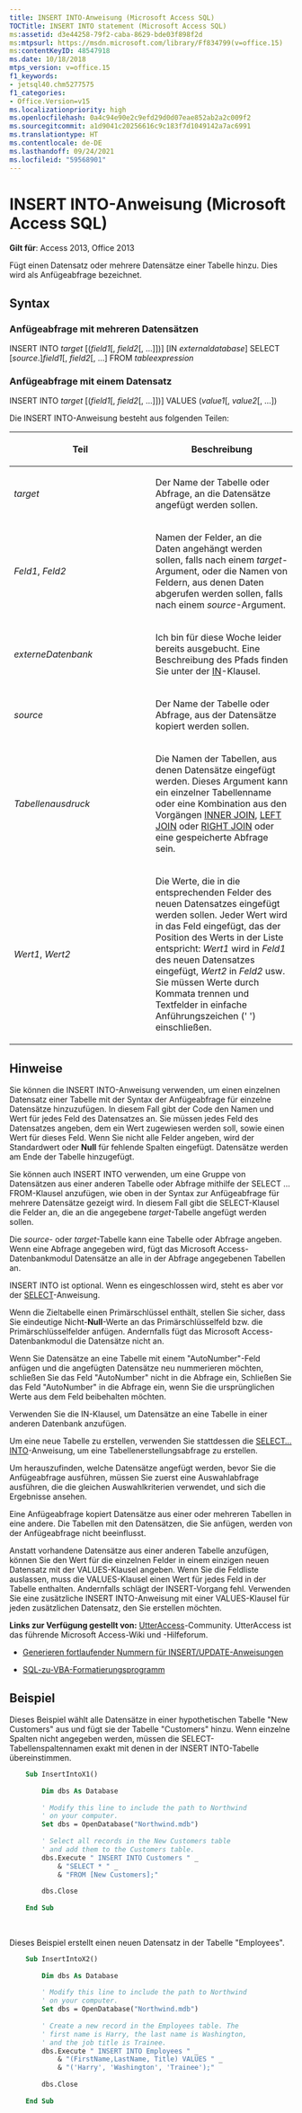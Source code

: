 ```yaml
---
title: INSERT INTO-Anweisung (Microsoft Access SQL)
TOCTitle: INSERT INTO statement (Microsoft Access SQL)
ms:assetid: d3e44258-79f2-caba-8629-bde03f898f2d
ms:mtpsurl: https://msdn.microsoft.com/library/Ff834799(v=office.15)
ms:contentKeyID: 48547918
ms.date: 10/18/2018
mtps_version: v=office.15
f1_keywords:
- jetsql40.chm5277575
f1_categories:
- Office.Version=v15
ms.localizationpriority: high
ms.openlocfilehash: 0a4c94e90e2c9efd29d0d07eae852ab2a2c009f2
ms.sourcegitcommit: a1d9041c20256616c9c183f7d1049142a7ac6991
ms.translationtype: HT
ms.contentlocale: de-DE
ms.lasthandoff: 09/24/2021
ms.locfileid: "59568901"
---
```

# <a name="insert-into-statement-microsoft-access-sql"></a>INSERT INTO-Anweisung (Microsoft Access SQL)

**Gilt für**: Access 2013, Office 2013

Fügt einen Datensatz oder mehrere Datensätze einer Tabelle hinzu. Dies wird als Anfügeabfrage bezeichnet.

## <a name="syntax"></a>Syntax

### <a name="multiple-record-append-query"></a>Anfügeabfrage mit mehreren Datensätzen

INSERT INTO *target* \[(*field1*\[, *field2*\[, …\]\])\] \[IN *externaldatabase*\] SELECT \[*source*.\]*field1*\[, *field2*\[, …\] FROM *tableexpression*

### <a name="single-record-append-query"></a>Anfügeabfrage mit einem Datensatz

INSERT INTO *target* \[(*field1*\[, *field2*\[, …\]\])\] VALUES (*value1*\[, *value2*\[, …\])

Die INSERT INTO-Anweisung besteht aus folgenden Teilen:

<table>
<colgroup>
<col style="width: 50%" />
<col style="width: 50%" />
</colgroup>
<thead>
<tr class="header">
<th><p>Teil</p></th>
<th><p>Beschreibung</p></th>
</tr>
</thead>
<tbody>
<tr class="odd">
<td><p><em>target</em></p></td>
<td><p>Der Name der Tabelle oder Abfrage, an die Datensätze angefügt werden sollen.</p></td>
</tr>
<tr class="even">
<td><p><em>Feld1</em>, <em>Feld2</em></p></td>
<td><p>Namen der Felder, an die Daten angehängt werden sollen, falls nach einem <em>target</em>-Argument, oder die Namen von Feldern, aus denen Daten abgerufen werden sollen, falls nach einem <em>source</em>-Argument.</p></td>
</tr>
<tr class="odd">
<td><p><em>externeDatenbank</em></p></td>
<td><p>Ich bin für diese Woche leider bereits ausgebucht. Eine Beschreibung des Pfads finden Sie unter der <a href="https://docs.microsoft.com/office/vba/access/concepts/miscellaneous/in-clause-microsoft-access-sql">IN</a>-Klausel.</p></td>
</tr>
<tr class="even">
<td><p><em>source</em></p></td>
<td><p>Der Name der Tabelle oder Abfrage, aus der Datensätze kopiert werden sollen.</p></td>
</tr>
<tr class="odd">
<td><p><em>Tabellenausdruck</em></p></td>
<td><p>Die Namen der Tabellen, aus denen Datensätze eingefügt werden. Dieses Argument kann ein einzelner Tabellenname oder eine Kombination aus den Vorgängen <a href="inner-join-operation-microsoft-access-sql.md">INNER JOIN</a>, <a href="left-join-right-join-operations-microsoft-access-sql.md">LEFT JOIN</a> oder <a href="left-join-right-join-operations-microsoft-access-sql.md">RIGHT JOIN</a> oder eine gespeicherte Abfrage sein.</p></td>
</tr>
<tr class="even">
<td><p><em>Wert1</em>, <em>Wert2</em></p></td>
<td><p>Die Werte, die in die entsprechenden Felder des neuen Datensatzes eingefügt werden sollen. Jeder Wert wird in das Feld eingefügt, das der Position des Werts in der Liste entspricht: <em>Wert1</em> wird in <em>Feld1</em> des neuen Datensatzes eingefügt, <em>Wert2</em> in <em>Feld2</em> usw. Sie müssen Werte durch Kommata trennen und Textfelder in einfache Anführungszeichen (' ') einschließen.</p></td>
</tr>
</tbody>
</table>


## <a name="remarks"></a>Hinweise

Sie können die INSERT INTO-Anweisung verwenden, um einen einzelnen Datensatz einer Tabelle mit der Syntax der Anfügeabfrage für einzelne Datensätze hinzuzufügen. In diesem Fall gibt der Code den Namen und Wert für jedes Feld des Datensatzes an. Sie müssen jedes Feld des Datensatzes angeben, dem ein Wert zugewiesen werden soll, sowie einen Wert für dieses Feld. Wenn Sie nicht alle Felder angeben, wird der Standardwert oder **Null** für fehlende Spalten eingefügt. Datensätze werden am Ende der Tabelle hinzugefügt.

Sie können auch INSERT INTO verwenden, um eine Gruppe von Datensätzen aus einer anderen Tabelle oder Abfrage mithilfe der SELECT … FROM-Klausel anzufügen, wie oben in der Syntax zur Anfügeabfrage für mehrere Datensätze gezeigt wird. In diesem Fall gibt die SELECT-Klausel die Felder an, die an die angegebene *target*-Tabelle angefügt werden sollen.

Die *source*- oder *target*-Tabelle kann eine Tabelle oder Abfrage angeben. Wenn eine Abfrage angegeben wird, fügt das Microsoft Access-Datenbankmodul Datensätze an alle in der Abfrage angegebenen Tabellen an.

INSERT INTO ist optional. Wenn es eingeschlossen wird, steht es aber vor der [SELECT](select-statement-microsoft-access-sql.md)-Anweisung.

Wenn die Zieltabelle einen Primärschlüssel enthält, stellen Sie sicher, dass Sie eindeutige Nicht-**Null**-Werte an das Primärschlüsselfeld bzw. die Primärschlüsselfelder anfügen. Andernfalls fügt das Microsoft Access-Datenbankmodul die Datensätze nicht an.

Wenn Sie Datensätze an eine Tabelle mit einem "AutoNumber"-Feld anfügen und die angefügten Datensätze neu nummerieren möchten, schließen Sie das Feld "AutoNumber" nicht in die Abfrage ein, Schließen Sie das Feld "AutoNumber" in die Abfrage ein, wenn Sie die ursprünglichen Werte aus dem Feld beibehalten möchten.

Verwenden Sie die IN-Klausel, um Datensätze an eine Tabelle in einer anderen Datenbank anzufügen.

Um eine neue Tabelle zu erstellen, verwenden Sie stattdessen die [SELECT… INTO](select-into-statement-microsoft-access-sql.md)-Anweisung, um eine Tabellenerstellungsabfrage zu erstellen.

Um herauszufinden, welche Datensätze angefügt werden, bevor Sie die Anfügeabfrage ausführen, müssen Sie zuerst eine Auswahlabfrage ausführen, die die gleichen Auswahlkriterien verwendet, und sich die Ergebnisse ansehen.

Eine Anfügeabfrage kopiert Datensätze aus einer oder mehreren Tabellen in eine andere. Die Tabellen mit den Datensätzen, die Sie anfügen, werden von der Anfügeabfrage nicht beeinflusst.

Anstatt vorhandene Datensätze aus einer anderen Tabelle anzufügen, können Sie den Wert für die einzelnen Felder in einem einzigen neuen Datensatz mit der VALUES-Klausel angeben. Wenn Sie die Feldliste auslassen, muss die VALUES-Klausel einen Wert für jedes Feld in der Tabelle enthalten. Andernfalls schlägt der INSERT-Vorgang fehl. Verwenden Sie eine zusätzliche INSERT INTO-Anweisung mit einer VALUES-Klausel für jeden zusätzlichen Datensatz, den Sie erstellen möchten.

**Links zur Verfügung gestellt von:** [UtterAccess](https://www.utteraccess.com)-Community. UtterAccess ist das führende Microsoft Access-Wiki und -Hilfeforum.

- [Generieren fortlaufender Nummern für INSERT/UPDATE-Anweisungen](https://www.utteraccess.com/forum/generating-sequential-num-t446039.html)

- [SQL-zu-VBA-Formatierungsprogramm](https://www.utteraccess.com/forum/sql-vba-formatter-t1165308.html)

## <a name="example"></a>Beispiel

Dieses Beispiel wählt alle Datensätze in einer hypothetischen Tabelle "New Customers" aus und fügt sie der Tabelle "Customers" hinzu. Wenn einzelne Spalten nicht angegeben werden, müssen die SELECT-Tabellenspaltennamen exakt mit denen in der INSERT INTO-Tabelle übereinstimmen.

```vb
    Sub InsertIntoX1() 
     
        Dim dbs As Database 
     
        ' Modify this line to include the path to Northwind 
        ' on your computer. 
        Set dbs = OpenDatabase("Northwind.mdb") 
         
        ' Select all records in the New Customers table  
        ' and add them to the Customers table. 
        dbs.Execute " INSERT INTO Customers " _ 
            & "SELECT * " _ 
            & "FROM [New Customers];" 
             
        dbs.Close 
     
    End Sub
```

<br/>

Dieses Beispiel erstellt einen neuen Datensatz in der Tabelle "Employees".

```vb
    Sub InsertIntoX2() 
     
        Dim dbs As Database 
     
        ' Modify this line to include the path to Northwind 
        ' on your computer. 
        Set dbs = OpenDatabase("Northwind.mdb") 
         
        ' Create a new record in the Employees table. The  
        ' first name is Harry, the last name is Washington,  
        ' and the job title is Trainee. 
        dbs.Execute " INSERT INTO Employees " _ 
            & "(FirstName,LastName, Title) VALUES " _ 
            & "('Harry', 'Washington', 'Trainee');" 
             
        dbs.Close 
     
    End Sub 
```


